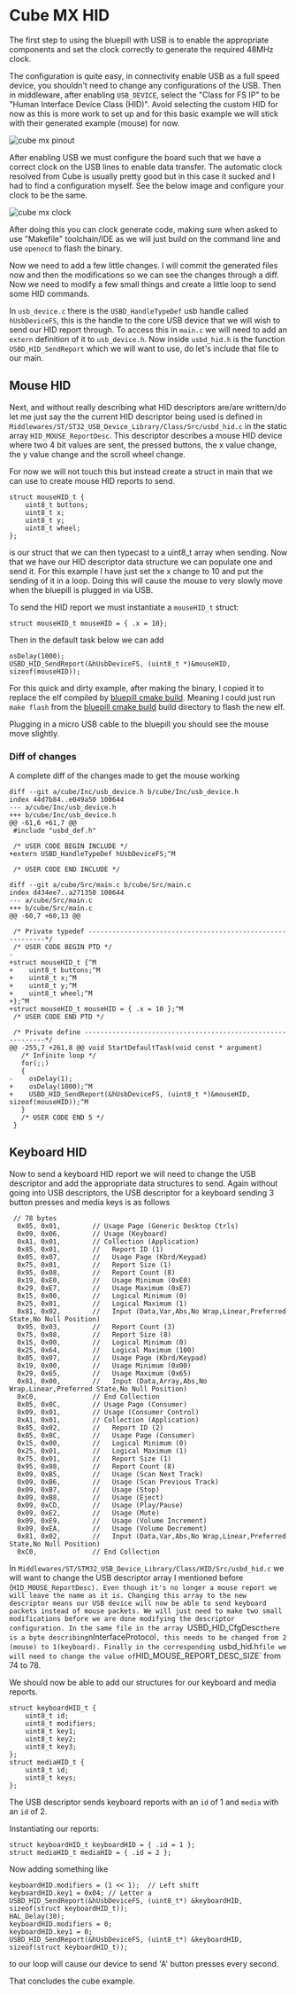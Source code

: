 # Cube MX HID

The first step to using the bluepill with USB is to enable the appropriate components and set the clock correctly to generate the required 48MHz clock.

The configuration is quite easy, in connectivity enable USB as a full speed device, you shouldn't need to change any configurations of the USB. Then in middleware, after enabling `USB_DEVICE`, select the "Class for FS IP" to be "Human Interface Device Class (HID)". Avoid selecting the custom HID for now as this is more work to set up and for this basic example we will stick with their generated example (mouse) for now.

![cube mx pinout](.img/pinout.png "Cube MX Pinout")

After enabling USB we must configure the board such that we have a correct clock on the USB lines to enable data transfer. The automatic clock resolved from Cube is usually pretty good but in this case it sucked and I had to find a configuration myself. See the below image and configure your clock to be the same.

![cube mx clock](.img/clock.png "Cube MX Clock")

After doing this you can clock generate code, making sure when asked to use "Makefile" toolchain/IDE as we will just build on the command line and use `openocd` to flash the binary.

Now we need to add a few little changes. I will commit the generated files now and then the modifications so we can see the changes through a diff. Now we need to modify a few small things and create a little loop to send some HID commands.

In `usb_device.c` there is the `USBD_HandleTypeDef` usb handle called `hUsbDeviceFS`, this is the handle to the core USB device that we will wish to send our HID report through. To access this in `main.c` we will need to add an `extern` definition of it to `usb_device.h`. Now inside `usbd_hid.h` is the function `USBD_HID_SendReport` which we will want to use, do let's include that file to our main. 

## Mouse HID

Next, and without really describing what HID descriptors are/are writtern/do let me just say the the current HID descriptor being used is defined in `Middlewares/ST/ST32_USB_Device_Library/Class/Src/usbd_hid.c` in the static array `HID_MOUSE_ReportDesc`. This descriptor describes a mouse HID device where two 4 bit values are sent, the pressed buttons, the x value change, the y value change and the scroll wheel change.

For now we will not touch this but instead create a struct in main that we can use to create mouse HID reports to send.

```
struct mouseHID_t {
    uint8_t buttons;
    uint8_t x;
    uint8_t y;
    uint8_t wheel;
};
```

is our struct that we can then typecast to a uint8_t array when sending. Now that we have our HID descriptor data structure we can populate one and send it. For this example I have just set the x change to 10 and put the sending of it in a loop. Doing this will cause the mouse to very slowly move when the bluepill is plugged in via USB.

To send the HID report we must instantiate a `mouseHID_t` struct:

```
struct mouseHID_t mouseHID = { .x = 10};
```

Then in the default task below we can add 

```
osDelay(1000);
USBD_HID_SendReport(&hUsbDeviceFS, (uint8_t *)&mouseHID, sizeof(mouseHID));
````

For this quick and dirty example, after making the binary, I copied it to replace the elf compiled by [bluepill cmake build](https://github.com/alxhoff/bluepill). Meaning I could just run `make flash` from the [bluepill cmake build](https://github.com/alxhoff/bluepill) build directory to flash the new elf.

Plugging in a micro USB cable to the bluepill you should see the mouse move slightly.

### Diff of changes

A complete diff of the changes made to get the mouse working

```
diff --git a/cube/Inc/usb_device.h b/cube/Inc/usb_device.h
index 44d7b84..e049a50 100644
--- a/cube/Inc/usb_device.h
+++ b/cube/Inc/usb_device.h
@@ -61,6 +61,7 @@
 #include "usbd_def.h"
 
 /* USER CODE BEGIN INCLUDE */
+extern USBD_HandleTypeDef hUsbDeviceFS;^M
 
 /* USER CODE END INCLUDE */
 
diff --git a/cube/Src/main.c b/cube/Src/main.c
index d434ee7..a271350 100644
--- a/cube/Src/main.c
+++ b/cube/Src/main.c
@@ -60,7 +60,13 @@
 
 /* Private typedef -----------------------------------------------------------*/
 /* USER CODE BEGIN PTD */
-
+struct mouseHID_t {^M
+    uint8_t buttons;^M
+    uint8_t x;^M
+    uint8_t y;^M
+    uint8_t wheel;^M
+};^M
+struct mouseHID_t mouseHID = { .x = 10 };^M
 /* USER CODE END PTD */
 
 /* Private define ------------------------------------------------------------*/
@@ -255,7 +261,8 @@ void StartDefaultTask(void const * argument)
   /* Infinite loop */
   for(;;)
   {
-    osDelay(1);
+    osDelay(1000);^M
+    USBD_HID_SendReport(&hUsbDeviceFS, (uint8_t *)&mouseHID, sizeof(mouseHID));^M
   }
   /* USER CODE END 5 */ 
 }

```

## Keyboard HID

Now to send a keyboard HID report we will need to change the USB descriptor and add the appropriate data structures to send. Again without going into USB descriptors, the USB descriptor for a keyboard sending 3 button presses and media keys is as follows

```
 // 78 bytes
  0x05, 0x01,        // Usage Page (Generic Desktop Ctrls)
  0x09, 0x06,        // Usage (Keyboard)
  0xA1, 0x01,        // Collection (Application)
  0x85, 0x01,        //   Report ID (1)
  0x05, 0x07,        //   Usage Page (Kbrd/Keypad)
  0x75, 0x01,        //   Report Size (1)
  0x95, 0x08,        //   Report Count (8)
  0x19, 0xE0,        //   Usage Minimum (0xE0)
  0x29, 0xE7,        //   Usage Maximum (0xE7)
  0x15, 0x00,        //   Logical Minimum (0)
  0x25, 0x01,        //   Logical Maximum (1)
  0x81, 0x02,        //   Input (Data,Var,Abs,No Wrap,Linear,Preferred State,No Null Position)
  0x95, 0x03,        //   Report Count (3)
  0x75, 0x08,        //   Report Size (8)
  0x15, 0x00,        //   Logical Minimum (0)
  0x25, 0x64,        //   Logical Maximum (100)
  0x05, 0x07,        //   Usage Page (Kbrd/Keypad)
  0x19, 0x00,        //   Usage Minimum (0x00)
  0x29, 0x65,        //   Usage Maximum (0x65)
  0x81, 0x00,        //   Input (Data,Array,Abs,No Wrap,Linear,Preferred State,No Null Position)
  0xC0,              // End Collection
  0x05, 0x0C,        // Usage Page (Consumer)
  0x09, 0x01,        // Usage (Consumer Control)
  0xA1, 0x01,        // Collection (Application)
  0x85, 0x02,        //   Report ID (2)
  0x05, 0x0C,        //   Usage Page (Consumer)
  0x15, 0x00,        //   Logical Minimum (0)
  0x25, 0x01,        //   Logical Maximum (1)
  0x75, 0x01,        //   Report Size (1)
  0x95, 0x08,        //   Report Count (8)
  0x09, 0xB5,        //   Usage (Scan Next Track)
  0x09, 0xB6,        //   Usage (Scan Previous Track)
  0x09, 0xB7,        //   Usage (Stop)
  0x09, 0xB8,        //   Usage (Eject)
  0x09, 0xCD,        //   Usage (Play/Pause)
  0x09, 0xE2,        //   Usage (Mute)
  0x09, 0xE9,        //   Usage (Volume Increment)
  0x09, 0xEA,        //   Usage (Volume Decrement)
  0x81, 0x02,        //   Input (Data,Var,Abs,No Wrap,Linear,Preferred State,No Null Position)
  0xC0,              // End Collection
```

In `Middlewares/ST/STM32_USB_Device_Library/Class/HID/Src/usbd_hid.c` we will want to change the USB descriptor array I mentioned before (`HID_MOUSE_ReportDesc). Even though it's no longer a mouse report we will leave the name as it is. Changing this array to the new descriptor means our USB device will now be able to send keyboard packets instead of mouse packets. We will just need to make two small modifications before we are done modifying the descriptor configuration. In the same file in the array `USBD_HID_CfgDesc` there is a byte describing `nInterfaceProtocol`, this needs to be changed from 2 (mouse) to 1(keyboard). Finally in the corresponding `usbd_hid.h` file we will need to change the value of `HID_MOUSE_REPORT_DESC_SIZE` from 74 to 78.

We should now be able to add our structures for our keyboard and media reports.

``` 
struct keyboardHID_t {
	uint8_t id;
	uint8_t modifiers;
	uint8_t key1;
	uint8_t key2;
	uint8_t key3;
};
struct mediaHID_t {
	uint8_t id;
	uint8_t keys;
};
```

The USB descriptor sends keyboard reports with an `id` of 1 and `media` with an `id` of 2.

Instantiating our reports:

```
struct keyboardHID_t keyboardHID = { .id = 1 };
struct mediaHID_t mediaHID = { .id = 2 };
```

Now adding something like

```
keyboardHID.modifiers = (1 << 1);  // Left shift
keyboardHID.key1 = 0x04; // Letter a
USBD_HID_SendReport(&hUsbDeviceFS, (uint8_t*) &keyboardHID, sizeof(struct keyboardHID_t));
HAL_Delay(30);
keyboardHID.modifiers = 0;
keyboardHID.key1 = 0;
USBD_HID_SendReport(&hUsbDeviceFS, (uint8_t*) &keyboardHID, sizeof(struct keyboardHID_t));
```
to our loop will cause our device to send 'A' button presses every second.

That concludes the cube example. 

